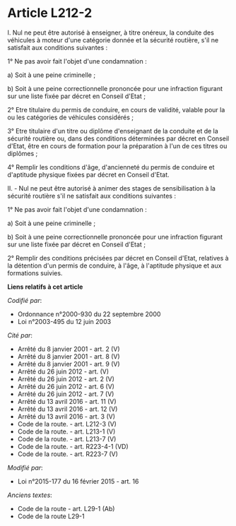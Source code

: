# Article L212-2

I. Nul ne peut être autorisé à enseigner, à titre onéreux, la conduite des véhicules à moteur d'une catégorie donnée et la
sécurité routière, s'il ne satisfait aux conditions suivantes :

1° Ne pas avoir fait l'objet d'une condamnation :

a) Soit à une peine criminelle ;

b) Soit à une peine correctionnelle prononcée pour une infraction figurant sur une liste fixée par décret en Conseil d'Etat ;

2° Etre titulaire du permis de conduire, en cours de validité, valable pour la ou les catégories de véhicules considérés ;

3° Etre titulaire d'un titre ou diplôme d'enseignant de la conduite et de la sécurité routière ou, dans des conditions
déterminées par décret en Conseil d'Etat, être en cours de formation pour la préparation à l'un de ces titres ou diplômes ;

4° Remplir les conditions d'âge, d'ancienneté du permis de conduire et d'aptitude physique fixées par décret en Conseil
d'Etat.

II. - Nul ne peut être autorisé à animer des stages de sensibilisation à la sécurité routière s'il ne satisfait aux
conditions suivantes :

1° Ne pas avoir fait l'objet d'une condamnation :

a) Soit à une peine criminelle ;

b) Soit à une peine correctionnelle prononcée pour une infraction figurant sur une liste fixée par décret en Conseil d'Etat ;

2° Remplir des conditions précisées par décret en Conseil d'Etat, relatives à la détention d'un permis de conduire, à l'âge,
à l'aptitude physique et aux formations suivies.

**Liens relatifs à cet article**

_Codifié par_:

  - Ordonnance n°2000-930 du 22 septembre 2000
  - Loi n°2003-495 du 12 juin 2003

_Cité par_:

  - Arrêté du 8 janvier 2001 - art. 2 (V)
  - Arrêté du 8 janvier 2001 - art. 8 (V)
  - Arrêté du 8 janvier 2001 - art. 9 (V)
  - Arrêté du 26 juin 2012 - art. (V)
  - Arrêté du 26 juin 2012 - art. 2 (V)
  - Arrêté du 26 juin 2012 - art. 6 (V)
  - Arrêté du 26 juin 2012 - art. 7 (V)
  - Arrêté du 13 avril 2016 - art. 11 (V)
  - Arrêté du 13 avril 2016 - art. 12 (V)
  - Arrêté du 13 avril 2016 - art. 3 (V)
  - Code de la route. - art. L212-3 (V)
  - Code de la route. - art. L213-1 (V)
  - Code de la route. - art. L213-7 (V)
  - Code de la route. - art. R223-4-1 (VD)
  - Code de la route. - art. R223-7 (V)

_Modifié par_:

  - Loi n°2015-177 du 16 février 2015 - art. 16

_Anciens textes_:

  - Code de la route - art. L29-1 (Ab)
  - Code de la route L29-1
